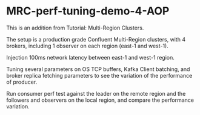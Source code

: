 # MRC-perf-tuning-demo-4-AOP

This is an addition from Tutorial: Multi-Region Clusters.

The setup is a production grade Confluent Multi-Region clusters, with 4 brokers, including 1 observer on each region (east-1 and west-1).

Injection 100ms network latency between east-1 and west-1 region. 

Tuning several parameters on OS TCP buffers, Kafka Client batching, and broker replica fetching parameters to see the variation of the performance of producer. 

Run consumer perf test against the leader on the remote region and the followers and observers on the local region, and compare the performance variation. 
